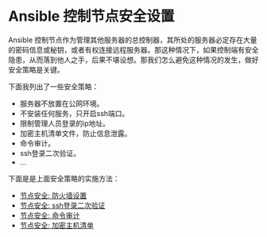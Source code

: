 # Ansible 控制节点安全设置

Ansible 控制节点作为管理其他服务器的总控制器，其所处的服务器必定存在大量的密码信息或秘钥，或者有权连接远程服务器。那这种情况下，如果控制端有安全隐患，从而落到他人之手，后果不堪设想。那我们怎么避免这种情况的发生，做好安全策略是关键。

下面我列出了一些安全策略：

- 服务器不放置在公网环境。
- 不安装任何服务，只开启ssh端口。
- 限制管理人员登录的ip地址。
- 加密主机清单文件，防止信息泄露。
- 命令审计。
- ssh登录二次验证。
- ...


下面是是上面安全策略的实施方法：

- [节点安全: 防火墙设置](/advanced/security/firewall/)
- [节点安全: ssh登录二次验证](/advanced/security/ssh-2step/)
- [节点安全: 命令审计](/advanced/security/audit/)
- [节点安全: 加密主机清单](/advanced/security/vault-hosts/)


